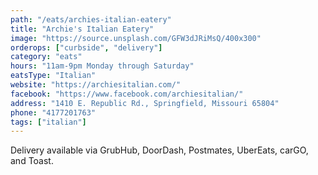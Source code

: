 ```yaml
---
path: "/eats/archies-italian-eatery"
title: "Archie's Italian Eatery"
image: "https://source.unsplash.com/GFW3dJRiMsQ/400x300"
orderops: ["curbside", "delivery"]
category: "eats"
hours: "11am-9pm Monday through Saturday"
eatsType: "Italian"
website: "https://archiesitalian.com/"
facebook: "https://www.facebook.com/archiesitalian/"
address: "1410 E. Republic Rd., Springfield, Missouri 65804"
phone: "4177201763"
tags: ["italian"]
---
```


Delivery available via GrubHub, DoorDash, Postmates, UberEats, carGO, and Toast.
